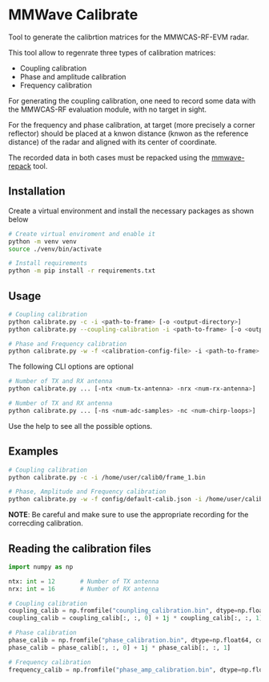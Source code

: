 # MMWave Calibrate

Tool to generate the calibrtion matrices for the MMWCAS-RF-EVM radar.

This tool allow to regenrate three types of calibration matrices:
- Coupling calibration
- Phase and amplitude calibration
- Frequency calibration

For generating the coupling calibration, one need to record some data with
the MMWCAS-RF evaluation module, with no target in sight.

For the frequency and phase calibration, at target (more precisely a corner
reflector) should be placed at a knwon distance (knwon as the reference distance)
of the radar and aligned with its center of coordinate.

The recorded data in both cases must be repacked using the
[mmwave-repack](https://gitlab.com/master-emm/thesis/mmwave-repack) tool.

## Installation

Create a virtual environment and install the necessary packages as shown below

```bash
# Create virtual enviroment and enable it
python -m venv venv
source ./venv/bin/activate

# Install requirements
python -m pip install -r requirements.txt
```

## Usage

```bash
# Coupling calibration
python calibrate.py -c -i <path-to-frame> [-o <output-directory>]
python calibrate.py --coupling-calibration -i <path-to-frame> [-o <output-directory>]

# Phase and Frequency calibration
python calibrate.py -w -f <calibration-config-file> -i <path-to-frame> [-o <output-directory>] -ref <target-distance>
```

The following CLI options are optional

```bash
# Number of TX and RX antenna
python calibrate.py ... [-ntx <num-tx-antenna> -nrx <num-rx-antenna>]

# Number of TX and RX antenna
python calibrate.py ... [-ns <num-adc-samples> -nc <num-chirp-loops>]
```

Use the help to see all the possible options.

## Examples

```bash
# Coupling calibration
python calibrate.py -c -i /home/user/calib0/frame_1.bin

# Phase, Amplitude and Frequency calibration
python calibrate.py -w -f config/default-calib.json -i /home/user/calib1/frame_1.bin -ref 5.0
```

**NOTE**: Be careful and make sure to use the appropriate recording for the correcding calibration.

## Reading the calibration files

```python
import numpy as np

ntx: int = 12       # Number of TX antenna
nrx: int = 16       # Number of RX antenna

# Coupling calibration
coupling_calib = np.fromfile("counpling_calibration.bin", dtype=np.float32, count=-1).reshape(ntx, nrx, 2)
coupling_calib = coupling_calib[:, :, 0] + 1j * coupling_calib[:, :, 1]

# Phase calibration
phase_calib = np.fromfile("phase_calibration.bin", dtype=np.float64, count=-1).reshape(ntx, nrx, 2)
phase_calib = phase_calib[:, :, 0] + 1j * phase_calib[:, :, 1]

# Frequency calibration
frequency_calib = np.fromfile("phase_amp_calibration.bin", dtype=np.float64, count=-1).reshape(ntx, nrx)
```
